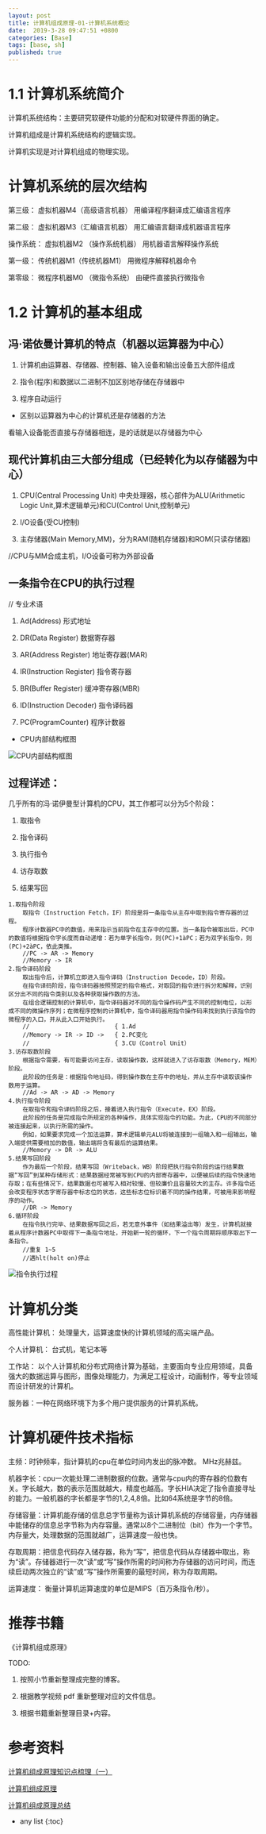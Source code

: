 ```yaml
---
layout: post
title: 计算机组成原理-01-计算机系统概论
date:  2019-3-28 09:47:51 +0800
categories: [Base]
tags: [base, sh]
published: true
---
```


# 1.1 计算机系统简介

计算机系统结构：主要研究软硬件功能的分配和对软硬件界面的确定。

计算机组成是计算机系统结构的逻辑实现。

计算机实现是对计算机组成的物理实现。

# 计算机系统的层次结构

第三级： 虚拟机器M4（高级语言机器） 用编译程序翻译成汇编语言程序

第二级： 虚拟机器M3（汇编语言机器） 用汇编语言翻译成机器语言程序

操作系统： 虚拟机器M2 （操作系统机器） 用机器语言解释操作系统

第一级： 传统机器M1（传统机器M1） 用微程序解释机器命令

第零级： 微程序机器M0 （微指令系统） 由硬件直接执行微指令

# 1.2 计算机的基本组成

## 冯·诺依曼计算机的特点（机器以运算器为中心）

1. 计算机由运算器、存储器、控制器、输入设备和输出设备五大部件组成

2. 指令(程序)和数据以二进制不加区别地存储在存储器中

3. 程序自动运行

- 区别以运算器为中心的计算机还是存储器的方法

看输入设备能否直接与存储器相连，是的话就是以存储器为中心

## 现代计算机由三大部分组成（已经转化为以存储器为中心）

1. CPU(Central Processing Unit) 中央处理器，核心部件为ALU(Arithmetic Logic Unit,算术逻辑单元)和CU(Control Unit,控制单元)

2. I/O设备(受CU控制)

3. 主存储器(Main Memory,MM)，分为RAM(随机存储器)和ROM(只读存储器)

//CPU与MM合成主机，I/O设备可称为外部设备

## 一条指令在CPU的执行过程

// 专业术语
1. Ad(Address) 形式地址

2. DR(Data Register) 数据寄存器

3. AR(Address Register) 地址寄存器(MAR)

4. IR(Instruction Register) 指令寄存器

5. BR(Buffer Register) 缓冲寄存器(MBR)

6. ID(Instruction Decoder) 指令译码器

7. PC(ProgramCounter) 程序计数器

- CPU内部结构框图

![CPU内部结构框图](http://upload-images.jianshu.io/upload_images/4151241-46203d6c5bb32b6e.jpg?imageMogr2/auto-orient/strip%7CimageView2/2/w/1240)

## 过程详述：

几乎所有的冯·诺伊曼型计算机的CPU，其工作都可以分为5个阶段：

1. 取指令

2. 指令译码

3. 执行指令

4. 访存取数

5. 结果写回

```
1.取指令阶段
    取指令（Instruction Fetch，IF）阶段是将一条指令从主存中取到指令寄存器的过程。
    程序计数器PC中的数值，用来指示当前指令在主存中的位置。当一条指令被取出后，PC中的数值将根据指令字长度而自动递增：若为单字长指令，则(PC)+1àPC；若为双字长指令，则(PC)+2àPC，依此类推。
    //PC -> AR -> Memory
    //Memory -> IR
2.指令译码阶段
    取出指令后，计算机立即进入指令译码（Instruction Decode，ID）阶段。
    在指令译码阶段，指令译码器按照预定的指令格式，对取回的指令进行拆分和解释，识别区分出不同的指令类别以及各种获取操作数的方法。
    在组合逻辑控制的计算机中，指令译码器对不同的指令操作码产生不同的控制电位，以形成不同的微操作序列；在微程序控制的计算机中，指令译码器用指令操作码来找到执行该指令的微程序的入口，并从此入口开始执行。
    //                        { 1.Ad
    //Memory -> IR -> ID ->   { 2.PC变化 
    //                        { 3.CU（Control Unit）
3.访存取数阶段
    根据指令需要，有可能要访问主存，读取操作数，这样就进入了访存取数（Memory，MEM）阶段。
    此阶段的任务是：根据指令地址码，得到操作数在主存中的地址，并从主存中读取该操作数用于运算。
    //Ad -> AR -> AD -> Memory
4.执行指令阶段
    在取指令和指令译码阶段之后，接着进入执行指令（Execute，EX）阶段。
    此阶段的任务是完成指令所规定的各种操作，具体实现指令的功能。为此，CPU的不同部分被连接起来，以执行所需的操作。
    例如，如果要求完成一个加法运算，算术逻辑单元ALU将被连接到一组输入和一组输出，输入端提供需要相加的数值，输出端将含有最后的运算结果。
    //Memory -> DR -> ALU 
5.结果写回阶段
    作为最后一个阶段，结果写回（Writeback，WB）阶段把执行指令阶段的运行结果数据“写回”到某种存储形式：结果数据经常被写到CPU的内部寄存器中，以便被后续的指令快速地存取；在有些情况下，结果数据也可被写入相对较慢、但较廉价且容量较大的主存。许多指令还会改变程序状态字寄存器中标志位的状态，这些标志位标识着不同的操作结果，可被用来影响程序的动作。
    //DR -> Memory
6.循环阶段
    在指令执行完毕、结果数据写回之后，若无意外事件（如结果溢出等）发生，计算机就接着从程序计数器PC中取得下一条指令地址，开始新一轮的循环，下一个指令周期将顺序取出下一条指令。
    //重复 1~5
    //遇hlt(holt on)停止
```

![指令执行过程](http://upload-images.jianshu.io/upload_images/4151241-9dfffef682d04e64.jpg?imageMogr2/auto-orient/strip%7CimageView2/2/w/1240)

# 计算机分类

高性能计算机： 处理量大，运算速度快的计算机领域的高尖端产品。

个人计算机： 台式机，笔记本等

工作站： 以个人计算机和分布式网络计算为基础，主要面向专业应用领域，具备强大的数据运算与图形，图像处理能力，为满足工程设计，动画制作，等专业领域而设计研发的计算机。

服务器：一种在网络环境下为多个用户提供服务的计算机系统。

# 计算机硬件技术指标

主频：时钟频率，指计算机的cpu在单位时间内发出的脉冲数。 MHz兆赫兹。 

机器字长：cpu一次能处理二进制数据的位数。通常与cpu内的寄存器的位数有关。字长越大，数的表示范围就越大，精度也越高。字长HIA决定了指令直接寻址的能力。一般机器的字长都是字节的1,2,4,8倍。比如64系统是字节的8倍。 

存储容量：计算机能存储的信息总字节量称为该计算机系统的存储容量，内存储器中能储存的信息总字节称为内存容量。通常以8个二进制位（bit）作为一个字节。内存量大，处理数据的范围就越广，运算速度一般也快。

存取周期：把信息代码存入储存器，称为“写”，把信息代码从存储器中取出，称为“读”。存储器进行一次“读”或“写”操作所需的时间称为存储器的访问时间，而连续启动两次独立的“读”或“写”操作所需要的最短时间，称为存取周期。

运算速度： 衡量计算机运算速度的单位是MIPS（百万条指令/秒）。

# 推荐书籍

《计算机组成原理》

TODO: 

1. 按照小节重新整理成完整的博客。

2. 根据教学视频 pdf 重新整理对应的文件信息。

3. 根据书籍重新整理目录+内容。

# 参考资料

[计算机组成原理知识点梳理（一）](https://blog.csdn.net/z4909801/article/details/77976626)

[计算机组成原理](https://blog.csdn.net/qq932827310/article/details/80388534)

[计算机组成原理总结](https://www.cnblogs.com/huangjianping/p/8084956.html)

* any list
{:toc}